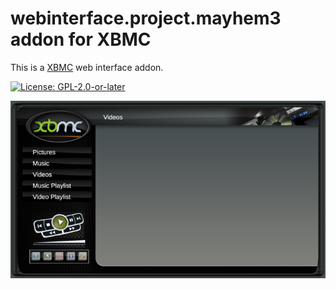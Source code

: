 # webinterface.project.mayhem3 addon for XBMC

This is a [XBMC](https://xbmc.tv) web interface addon.

[![License: GPL-2.0-or-later](https://img.shields.io/badge/License-GPL%20v2+-blue.svg)](LICENSE.md)

![screenshot](https://raw.githubusercontent.com/xbmc4xbox/webinterface.project.mayhem3/refs/heads/master/resources/screenshot-01.png)
